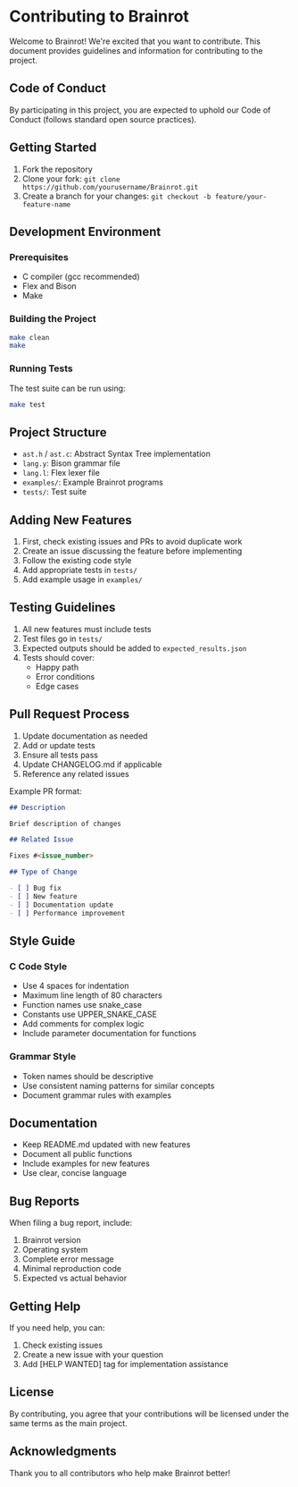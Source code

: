 # Contributing to Brainrot

Welcome to Brainrot! We're excited that you want to contribute. This document provides guidelines and information for contributing to the project.

## Code of Conduct

By participating in this project, you are expected to uphold our Code of Conduct (follows standard open source practices).

## Getting Started

1. Fork the repository
2. Clone your fork: `git clone https://github.com/yourusername/Brainrot.git`
3. Create a branch for your changes: `git checkout -b feature/your-feature-name`

## Development Environment

### Prerequisites

- C compiler (gcc recommended)
- Flex and Bison
- Make

### Building the Project

```bash
make clean
make
```

### Running Tests

The test suite can be run using:

```bash
make test
```

## Project Structure

- `ast.h` / `ast.c`: Abstract Syntax Tree implementation
- `lang.y`: Bison grammar file
- `lang.l`: Flex lexer file
- `examples/`: Example Brainrot programs
- `tests/`: Test suite

## Adding New Features

1. First, check existing issues and PRs to avoid duplicate work
2. Create an issue discussing the feature before implementing
3. Follow the existing code style
4. Add appropriate tests in `tests/`
5. Add example usage in `examples/`

## Testing Guidelines

1. All new features must include tests
2. Test files go in `tests/`
3. Expected outputs should be added to `expected_results.json`
4. Tests should cover:
   - Happy path
   - Error conditions
   - Edge cases

## Pull Request Process

1. Update documentation as needed
2. Add or update tests
3. Ensure all tests pass
4. Update CHANGELOG.md if applicable
5. Reference any related issues

Example PR format:

```markdown
## Description

Brief description of changes

## Related Issue

Fixes #<issue_number>

## Type of Change

- [ ] Bug fix
- [ ] New feature
- [ ] Documentation update
- [ ] Performance improvement
```

## Style Guide

### C Code Style

- Use 4 spaces for indentation
- Maximum line length of 80 characters
- Function names use snake_case
- Constants use UPPER_SNAKE_CASE
- Add comments for complex logic
- Include parameter documentation for functions

### Grammar Style

- Token names should be descriptive
- Use consistent naming patterns for similar concepts
- Document grammar rules with examples

## Documentation

- Keep README.md updated with new features
- Document all public functions
- Include examples for new features
- Use clear, concise language

## Bug Reports

When filing a bug report, include:

1. Brainrot version
2. Operating system
3. Complete error message
4. Minimal reproduction code
5. Expected vs actual behavior

## Getting Help

If you need help, you can:

1. Check existing issues
2. Create a new issue with your question
3. Add [HELP WANTED] tag for implementation assistance

## License

By contributing, you agree that your contributions will be licensed under the same terms as the main project.

## Acknowledgments

Thank you to all contributors who help make Brainrot better!

